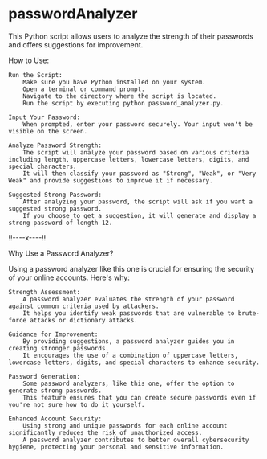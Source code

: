 # passwordAnalyzer
This Python script allows users to analyze the strength of their passwords and offers suggestions for improvement.

How to Use:

    Run the Script:
        Make sure you have Python installed on your system.
        Open a terminal or command prompt.
        Navigate to the directory where the script is located.
        Run the script by executing python password_analyzer.py.

    Input Your Password:
        When prompted, enter your password securely. Your input won't be visible on the screen.

    Analyze Password Strength:
        The script will analyze your password based on various criteria including length, uppercase letters, lowercase letters, digits, and special characters.
        It will then classify your password as "Strong", "Weak", or "Very Weak" and provide suggestions to improve it if necessary.

    Suggested Strong Password:
        After analyzing your password, the script will ask if you want a suggested strong password.
        If you choose to get a suggestion, it will generate and display a strong password of length 12.

!!----x----!!

Why Use a Password Analyzer?

Using a password analyzer like this one is crucial for ensuring the security of your online accounts. Here's why:

    Strength Assessment:
        A password analyzer evaluates the strength of your password against common criteria used by attackers.
        It helps you identify weak passwords that are vulnerable to brute-force attacks or dictionary attacks.

    Guidance for Improvement:
        By providing suggestions, a password analyzer guides you in creating stronger passwords.
        It encourages the use of a combination of uppercase letters, lowercase letters, digits, and special characters to enhance security.

    Password Generation:
        Some password analyzers, like this one, offer the option to generate strong passwords.
        This feature ensures that you can create secure passwords even if you're not sure how to do it yourself.

    Enhanced Account Security:
        Using strong and unique passwords for each online account significantly reduces the risk of unauthorized access.
        A password analyzer contributes to better overall cybersecurity hygiene, protecting your personal and sensitive information.
